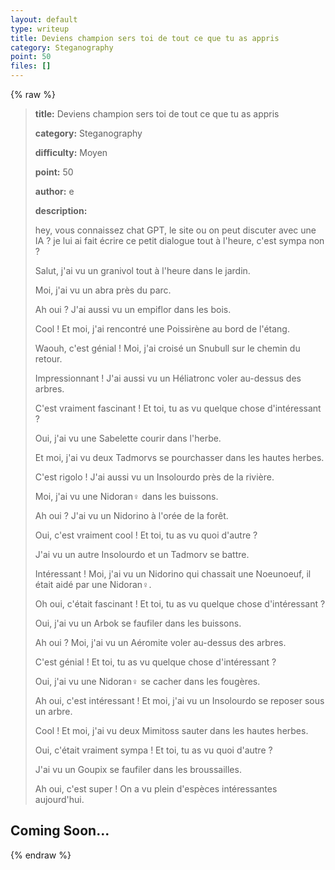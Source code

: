```yaml
---
layout: default
type: writeup
title: Deviens champion sers toi de tout ce que tu as appris
category: Steganography
point: 50
files: []
---
```


{% raw %}
> **title:** Deviens champion sers toi de tout ce que tu as appris
>
> **category:** Steganography
>
> **difficulty:** Moyen
>
> **point:** 50
>
> **author:** e
>
> **description:**
>
> hey, vous connaissez chat GPT, le site ou on peut discuter avec une IA ? je lui ai fait écrire ce petit dialogue tout à l'heure, c'est sympa non ?
>
> Salut, j'ai vu un granivol tout à l'heure dans le jardin.
>
> Moi, j'ai vu un abra près du parc.
>
> Ah oui ? J'ai aussi vu un empiflor dans les bois.
>
> Cool ! Et moi, j'ai rencontré une Poissirène au bord de l'étang.
>
> Waouh, c'est génial ! Moi, j'ai croisé un Snubull sur le chemin du retour.
>
> Impressionnant ! J'ai aussi vu un Héliatronc voler au-dessus des arbres.
>
> C'est vraiment fascinant ! Et toi, tu as vu quelque chose d'intéressant ?
>
> Oui, j'ai vu une Sabelette courir dans l'herbe.
>
> Et moi, j'ai vu deux Tadmorvs se pourchasser dans les hautes herbes.
>
> C'est rigolo ! J'ai aussi vu un Insolourdo près de la rivière.
>
> Moi, j'ai vu une Nidoran♀ dans les buissons.
>
> Ah oui ? J'ai vu un Nidorino à l'orée de la forêt.
>
> Oui, c'est vraiment cool ! Et toi, tu as vu quoi d'autre ?
>
> J'ai vu un autre Insolourdo et un Tadmorv se battre.
>
> Intéressant ! Moi, j'ai vu un Nidorino qui chassait une Noeunoeuf, il était aidé par une Nidoran♀.
>
> Oh oui, c'était fascinant ! Et toi, tu as vu quelque chose d'intéressant ?
>
> Oui, j'ai vu un Arbok se faufiler dans les buissons.
>
> Ah oui ? Moi, j'ai vu un Aéromite voler au-dessus des arbres.
>
> C'est génial ! Et toi, tu as vu quelque chose d'intéressant ?
>
> Oui, j'ai vu une Nidoran♀ se cacher dans les fougères.
>
> Ah oui, c'est intéressant ! Et moi, j'ai vu un Insolourdo se reposer sous un arbre.
>
> Cool ! Et moi, j'ai vu deux Mimitoss sauter dans les hautes herbes.
>
> Oui, c'était vraiment sympa ! Et toi, tu as vu quoi d'autre ?
>
> J'ai vu un Goupix se faufiler dans les broussailles.
>
> Ah oui, c'est super ! On a vu plein d'espèces intéressantes aujourd'hui.
>
> 

## Coming Soon...

{% endraw %}
